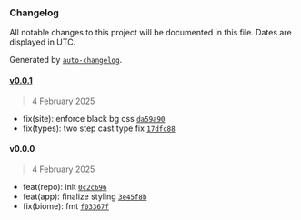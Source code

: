 ### Changelog

All notable changes to this project will be documented in this file. Dates are displayed in UTC.

Generated by [`auto-changelog`](https://github.com/CookPete/auto-changelog).

#### [v0.0.1](https://github.com/manifoldfinance/www-frontend/compare/v0.0.0...v0.0.1)

> 4 February 2025

- fix(site): enforce black bg css [`da59a90`](https://github.com/manifoldfinance/www-frontend/commit/da59a90dfa10621f5f8e3750ec131acc6b1af479)
- fix(types): two step cast type fix [`17dfc88`](https://github.com/manifoldfinance/www-frontend/commit/17dfc88cf820abb7ae464c0178c3e77d3b196376)

#### v0.0.0

> 4 February 2025

- feat(repo): init [`0c2c696`](https://github.com/manifoldfinance/www-frontend/commit/0c2c696bc290273633b02677ed412dfb08606999)
- feat(app): finalize styling [`3e45f8b`](https://github.com/manifoldfinance/www-frontend/commit/3e45f8b806c648fcf3faaaccd6d2100a4170b67f)
- fix(biome): fmt [`f03367f`](https://github.com/manifoldfinance/www-frontend/commit/f03367fabd916be518925a309f788baea51aca04)
